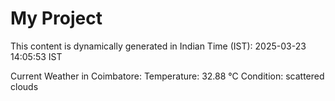 # My Project

This content is dynamically generated in Indian Time (IST): 2025-03-23 14:05:53 IST


Current Weather in Coimbatore:
Temperature: 32.88 °C
Condition: scattered clouds
